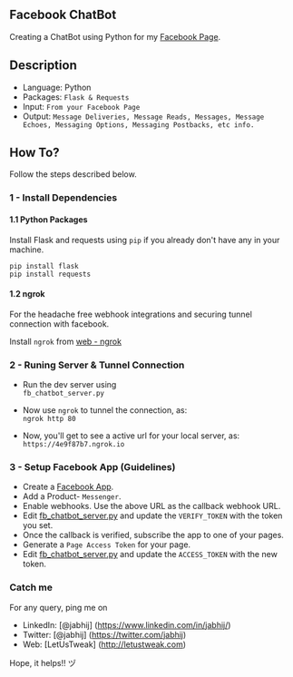 ## Facebook ChatBot

Creating a ChatBot using Python for my [Facebook Page](https://www.facebook.com/geeksangle/).

## Description

- Language: Python
- Packages: `Flask & Requests`
- Input: `From your Facebook Page`
- Output: `Message Deliveries, Message Reads, Messages, Message Echoes, Messaging Options, Messaging Postbacks, etc info.`

## How To?

Follow the steps described below.

### 1 - Install Dependencies 

#### 1.1 Python Packages

Install Flask and requests using `pip` if you already don't have any in your machine.

`pip install flask`    
`pip install requests`

#### 1.2 ngrok

For the headache free webhook integrations and securing tunnel connection with facebook.

Install `ngrok` from [web - ngrok](https://ngrok.com/)

### 2 - Runing Server & Tunnel Connection

- Run the dev server using    
`fb_chatbot_server.py`

- Now use `ngrok` to tunnel the connection, as:   
`ngrok http 80`

- Now, you'll get to see a active url for your local server, as:    
`https://4e9f87b7.ngrok.io`

### 3 - Setup Facebook App (Guidelines)

- Create a [Facebook App](https://developers.facebook.com/apps/).
- Add a Product- `Messenger`.
- Enable webhooks. Use the above URL as the callback webhook URL.
- Edit [fb_chatbot_server.py](https://github.com/jabhij/Facebook_ChatBot/blob/master/fb_chatbot_server.py) and update the `VERIFY_TOKEN` with the token you set.
- Once the callback is verified, subscribe the app to one of your pages.
- Generate a `Page Access Token` for your page.
- Edit [fb_chatbot_server.py](https://github.com/jabhij/Facebook_ChatBot/blob/master/fb_chatbot_server.py) and update the `ACCESS_TOKEN` with the new token.

### Catch me

For any query, ping me on 
- LinkedIn: [@jabhij] (https://www.linkedin.com/in/jabhij/)
- Twitter: [@jabhij] (https://twitter.com/jabhij)
- Web: [LetUsTweak] (http://letustweak.com)

Hope, it helps!! ヅ
